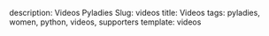 description: Videos Pyladies
Slug: videos
title: Videos
tags: pyladies, women, python, videos, supporters
template: videos
